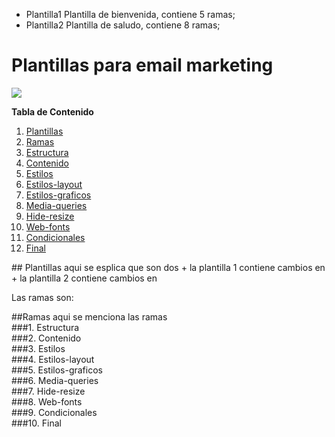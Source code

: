 - Plantilla1 Plantilla de bienvenida, contiene 5 ramas;
- Plantilla2 Plantilla de saludo, contiene 8 ramas;

# Plantillas para email marketing

![](https://as2.ftcdn.net/v2/jpg/03/34/92/47/1000_F_334924717_Hk6SlTDXeQu9KJQAIU97fV8XzRg14cXC.jpg)

**Tabla de Contenido**
1. [Plantillas](#id1)
2. [Ramas](#id2)
3. [Estructura](#id3)
4. [Contenido](#id4)
5. [Estilos](#id5)
5. [Estilos-layout](#id6)
5. [Estilos-graficos](#id7)
5. [Media-queries](#id8)
5. [Hide-resize](#id9)
5. [Web-fonts](#id10)
5. [Condicionales](#id11)
5. [Final](#id12)

<div id='id1' />
## Plantillas
aqui se esplica que son dos 
+ la plantilla 1 contiene cambios en
+ la plantilla 2 contiene cambios en

Las ramas son:
<div id='id2' />
##Ramas
aqui se menciona las ramas
<div id='id3' />
###1. Estructura
<div id='id4' />
###2. Contenido
<div id='id5' />
###3. Estilos
<div id='id6' />
###4. Estilos-layout
<div id='id7' />
###5. Estilos-graficos
<div id='id8' />
###6. Media-queries
<div id='id9' />
###7. Hide-resize
<div id='id10' />
###8. Web-fonts
<div id='id11' />
###9. Condicionales
<div id='id12' />
###10. Final
